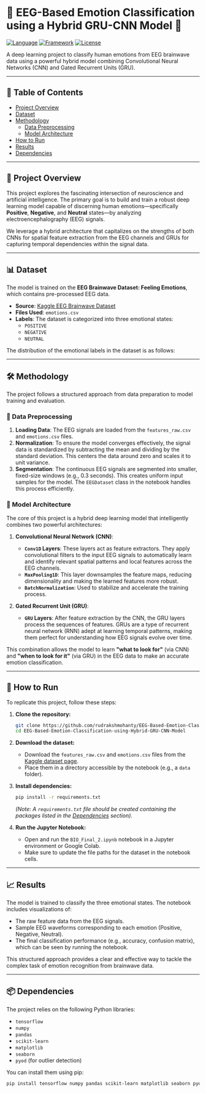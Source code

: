 # 🧠 EEG-Based Emotion Classification using a Hybrid GRU-CNN Model 🧠

[![Language](https://img.shields.io/badge/Language-Python-blue.svg)](https://www.python.org/)
[![Framework](https://img.shields.io/badge/Framework-TensorFlow-orange.svg)](https://www.tensorflow.org/)
[![License](https://img.shields.io/badge/License-MIT-green.svg)](https://opensource.org/licenses/MIT)

A deep learning project to classify human emotions from EEG brainwave data using a powerful hybrid model combining Convolutional Neural Networks (CNN) and Gated Recurrent Units (GRU).

---

## 📜 Table of Contents

- [Project Overview](#-project-overview)
- [Dataset](#-dataset)
- [Methodology](#-methodology)
  - [Data Preprocessing](#-data-preprocessing)
  - [Model Architecture](#-model-architecture)
- [How to Run](#-how-to-run)
- [Results](#-results)
- [Dependencies](#-dependencies)

---

## 🚀 Project Overview

This project explores the fascinating intersection of neuroscience and artificial intelligence. The primary goal is to build and train a robust deep learning model capable of discerning human emotions—specifically **Positive**, **Negative**, and **Neutral** states—by analyzing electroencephalography (EEG) signals.

We leverage a hybrid architecture that capitalizes on the strengths of both CNNs for spatial feature extraction from the EEG channels and GRUs for capturing temporal dependencies within the signal data.

---

## 📊 Dataset

The model is trained on the **EEG Brainwave Dataset: Feeling Emotions**, which contains pre-processed EEG data.

- **Source**: [Kaggle EEG Brainwave Dataset](https://www.kaggle.com/datasets/birdy654/eeg-brainwave-dataset-feeling-emotions/data)
- **Files Used**: `emotions.csv`
- **Labels**: The dataset is categorized into three emotional states:
  - `POSITIVE`
  - `NEGATIVE`
  - `NEUTRAL`

The distribution of the emotional labels in the dataset is as follows:


---

## 🛠️ Methodology

The project follows a structured approach from data preparation to model training and evaluation.

### 🧹 Data Preprocessing

1.  **Loading Data**: The EEG signals are loaded from the `features_raw.csv` and `emotions.csv` files.
2.  **Normalization**: To ensure the model converges effectively, the signal data is standardized by subtracting the mean and dividing by the standard deviation. This centers the data around zero and scales it to unit variance.
3.  **Segmentation**: The continuous EEG signals are segmented into smaller, fixed-size windows (e.g., 0.3 seconds). This creates uniform input samples for the model. The `EEGDataset` class in the notebook handles this process efficiently.

### 🤖 Model Architecture

The core of this project is a hybrid deep learning model that intelligently combines two powerful architectures:

1.  **Convolutional Neural Network (CNN)**:
    -   **`Conv1D` Layers**: These layers act as feature extractors. They apply convolutional filters to the input EEG signals to automatically learn and identify relevant spatial patterns and local features across the EEG channels.
    -   **`MaxPooling1D`**: This layer downsamples the feature maps, reducing dimensionality and making the learned features more robust.
    -   **`BatchNormalization`**: Used to stabilize and accelerate the training process.

2.  **Gated Recurrent Unit (GRU)**:
    -   **`GRU` Layers**: After feature extraction by the CNN, the GRU layers process the sequences of features. GRUs are a type of recurrent neural network (RNN) adept at learning temporal patterns, making them perfect for understanding how EEG signals evolve over time.

This combination allows the model to learn **"what to look for"** (via CNN) and **"when to look for it"** (via GRU) in the EEG data to make an accurate emotion classification.

---

## 🏃 How to Run

To replicate this project, follow these steps:

1.  **Clone the repository:**
    ```bash
    git clone https://github.com/rudrakshmohanty/EEG-Based-Emotion-Classification-using-Hybrid-GRU-CNN-Model.git
    cd EEG-Based-Emotion-Classification-using-Hybrid-GRU-CNN-Model
    ```

2.  **Download the dataset:**
    -   Download the `features_raw.csv` and `emotions.csv` files from the [Kaggle dataset page](https://www.kaggle.com/datasets/shashwatwork/eeg-brainwave-dataset-feeling-emotions).
    -   Place them in a directory accessible by the notebook (e.g., a `data` folder).

3.  **Install dependencies:**
    ```bash
    pip install -r requirements.txt
    ```
    *(Note: A `requirements.txt` file should be created containing the packages listed in the [Dependencies](#-dependencies) section).*

4.  **Run the Jupyter Notebook:**
    -   Open and run the `BIO_Final_2.ipynb` notebook in a Jupyter environment or Google Colab.
    -   Make sure to update the file paths for the dataset in the notebook cells.

---

## 📈 Results

The model is trained to classify the three emotional states. The notebook includes visualizations of:
-   The raw feature data from the EEG signals.
-   Sample EEG waveforms corresponding to each emotion (Positive, Negative, Neutral).
-   The final classification performance (e.g., accuracy, confusion matrix), which can be seen by running the notebook.

This structured approach provides a clear and effective way to tackle the complex task of emotion recognition from brainwave data.

---

## 📦 Dependencies

The project relies on the following Python libraries:

-   `tensorflow`
-   `numpy`
-   `pandas`
-   `scikit-learn`
-   `matplotlib`
-   `seaborn`
-   `pyod` (for outlier detection)

You can install them using pip:
```bash
pip install tensorflow numpy pandas scikit-learn matplotlib seaborn pyod
```
